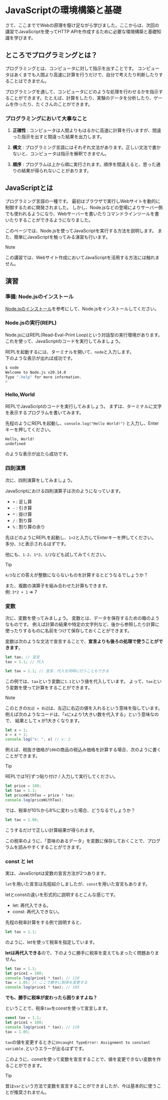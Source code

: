 # JavaScriptの環境構築と基礎

さて、ここまででWebの原理を駆け足ながら学びました。ここからは、次回の講習でJavaScriptを使ってHTTP APIを作成するために必要な環境構築と基礎知識を学びます。

## ところでプログラミングとは？

プログラミングとは、コンピュータに対して指示を出すことです。
コンピュータはあくまでも人間より高速に計算を行うだけで、自分で考えたり判断したりすることはできません。

プログラミングを通して、コンピュータにどのような処理を行わせるかを指示することができます。たとえば、計算をしたり、実験のデータを分析したり、ゲームを作ったり、たくさんのことができます。

### プログラミングにおいて大事なこと

1. **正確性** : コンピュータは人間よりもはるかに高速に計算を行いますが、間違った指示を出すと間違った結果を出力します。

2. **構文** : プログラミング言語にはそれぞれ文法があります。正しい文法で書かないと、コンピュータは指示を解釈できません。

3. **順序** : プログラムは上から順に実行されます。順序を間違えると、思った通りの結果が得られないことがあります。

## JavaScriptとは

プログラミング言語の一種です。
最初はブラウザで実行しWebサイトを動的に制御するために開発されました。
しかし、Node.jsなどの登場によりサーバー側でも使われるようになり、Webサーバーを書いたりコマンドラインツールを書いたりすることができるようになりました。

このページでは、Node.jsを使ってJavaScriptを実行する方法を説明します。
また、簡単にJavaScriptを触ってみる演習も行います。

> [!NOTE]
> この講習では、Webサイト作成においてJavaScriptを活用する方法には触れません。

## 演習

### 準備: Node.jsのインストール

[Node.jsのインストール](./a1_nodejs.md)を参考にして、Node.jsをインストールしてください。

### Node.jsの実行(REPL)

Node.jsにはREPL(Read-Eval-Print Loop)という対話型の実行環境があります。
これを使って、JavaScriptのコードを実行してみましょう。

REPLを起動するには、ターミナルを開いて、`node`と入力します。<br>
下のような表示が出れば成功です。

```bash
$ node
Welcome to Node.js v20.14.0
Type ".help" for more information.
>
```

### Hello,World

REPLでJavaScriptのコードを実行してみましょう。
まずは、ターミナルに文字を表示するプログラムを書いてみます。

先程のようにREPLを起動し、`console.log("Hello World!")` と入力し、Enterキーを押してください。<br>

```bash
Hello, World!
undefined
```

のような表示が出たら成功です。

### 四則演算

次に、四則演算をしてみましょう。

JavaScriptにおける四則演算子は次のようになっています。

- `+` : 足し算
- `-` : 引き算
- `*` : 掛け算
- `/` : 割り算
- `%` : 割り算の余り

先ほどのようにREPLを起動し、`1+2`と入力してEnterキーを押してください。<br>
多分、`3`と表示されるはずです。

他にも、`1-2`、`1*2`、`1/2`なども試してみてください。

> [!TIP]
> `4/3`などの答えが整数にならないものを計算するとどうなるでしょうか？

また、複数の演算子を組み合わせた計算もできます。<br>
例: `3*2 + 1` => 7

### 変数

次に、変数を使ってみましょう。
変数とは、データを保存するための箱のようなものです。
例えば計算の結果や特定の文字列など、後から参照したり計算に使ったりするものに名前をつけて保存しておくことができます。

変数は次のような文法で宣言することで、**宣言よりも後ろの処理で使うことができます**。

```javascript
let tax; // 宣言
tax = 1.1; // 代入
```

```javascript
let tax = 1.1; // 宣言、代入を同時に行うこともできる
```

この例では、`tax`という変数に`1.1`という値を代入しています。
よって、`tax`という変数を使って計算をすることができます。

> [!NOTE]
> このときの`左辺 = 右辺`は、左辺に右辺の値を入れるという意味を指しています。
> 例えば次のようなコードは、「xにxより1大きい数を代入する」という意味なので、
> 結果としてｘが1大きくなります。
>
> ```js
> let x = 1;
> x = x + 1;
> console.log("x: ", x) // x: 2
> ```

例えば、税抜き価格が`100`の商品の税込み価格を計算する場合、次のように書くことができます。

> [!TIP]
> REPLでは1行ずつ貼り付け / 入力して実行してください。

```javascript
let price = 100;
let tax = 1.1;
let priceWithTax = price * tax;
console.log(priceWithTax);
```

では、税率が10%から8%に変わった場合、どうなるでしょうか？

```javascript
let tax = 1.08;
```

こうするだけで正しい計算結果が得られます。

この税率のように、「意味のあるデータ」を変数に保存しておくことで、プログラムを読みやすくすることができます。

### const と let

実は、JavaScriptは変数の宣言方法が2つあります。

`let`を用いた宣言は先程紹介しましたが、`const`を用いた宣言もあります。

letとconstの違いを形式的に説明するとこんな感じです。

- let: 再代入できる。
- const: 再代入できない。

先程の税率計算をする例で説明すると、

```js
let tax = 1.1;
```

のように、letを使って税率を指定しています。

**letは再代入できる**ので、下のように勝手に税率を変えてもまったく問題ありません。

```js
let tax = 1.1;
let price1 = 100;
console.log(price1 * tax); // 110
tax = 1.05; // ここで勝手に税率を変更する
console.log(price1 * tax); // 105
```

**でも、勝手に税率が変わったら困りますよね？**

ということで、税率`tax`をconstを使って宣言します。

```js
const tax = 1.1;
let price1 = 100;
console.log(price1 * tax); // 110
tax = 1.05;
```

`tax`の値を変更するときに`Uncaught TypeError: Assignment to constant variable.`というエラーが出るはずです。

このように、constを使って変数を宣言することで、値を変更できない変数を作ることができます。

> [!TIP]
> 昔は`var`という方法で変数を宣言することができましたが、今は基本的に使うことが推奨されません。
